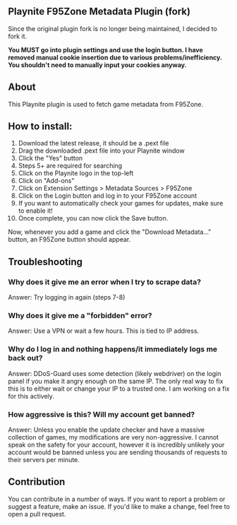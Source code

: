 ## Playnite F95Zone Metadata Plugin (fork)

Since the original plugin fork is no longer being maintained, I decided to fork it.

**You MUST go into plugin settings and use the login button. I have removed manual cookie insertion due to various problems/inefficiency. You shouldn't need to manually input your cookies anyway.**

## About
This Playnite plugin is used to fetch game metadata from F95Zone.

## How to install:
1. Download the latest release, it should be a .pext file
2. Drag the downloaded .pext file into your Playnite window
3. Click the "Yes" button
4. Steps 5+ are required for searching
5. Click on the Playnite logo in the top-left
6. Click on "Add-ons"
7. Click on Extension Settings > Metadata Sources > F95Zone
8. Click on the Login button and log in to your F95Zone account 
9. If you want to automatically check your games for updates, make sure to enable it!
10. Once complete, you can now click the Save button.

Now, whenever you add a game and click the "Download Metadata..." button, an F95Zone button should appear.

## Troubleshooting
### Why does it give me an error when I try to scrape data?
Answer: Try logging in again (steps 7-8)

### Why does it give me a "forbidden" error?
Answer: Use a VPN or wait a few hours. This is tied to IP address.

### Why do I log in and nothing happens/it immediately logs me back out?
Answer: DDoS-Guard uses some detection (likely webdriver) on the login panel if you make it angry enough on the same IP. The only real way to fix this is to either wait or change your IP to a trusted one. I am working on a fix for this actively.

### How aggressive is this? Will my account get banned?
Answer: Unless you enable the update checker and have a massive collection of games, my modifications are very non-aggressive. I cannot speak on the safety for your account, however it is incredibly unlikely your account would be banned unless you are sending thousands of requests to their servers per minute. 

## Contribution
You can contribute in a number of ways. If you want to report a problem or suggest a feature, make an issue.
If you'd like to make a change, feel free to open a pull request.
